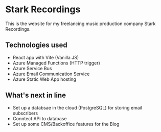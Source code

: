 # Stark Recordings
This is the website for my freelancing music production company Stark Recordings.

## Technologies used
* React app with Vite (Vanilla JS)
* Azure Managed Functions (HTTP trigger)
* Azure Service Bus
* Azure Email Communication Service
* Azure Static Web App hosting

## What's next in line
* Set up a databsae in the cloud (PostgreSQL) for storing email subscribers
* Conntect APi to database
* Set up some CMS/Backoffice features for the Blog
  
